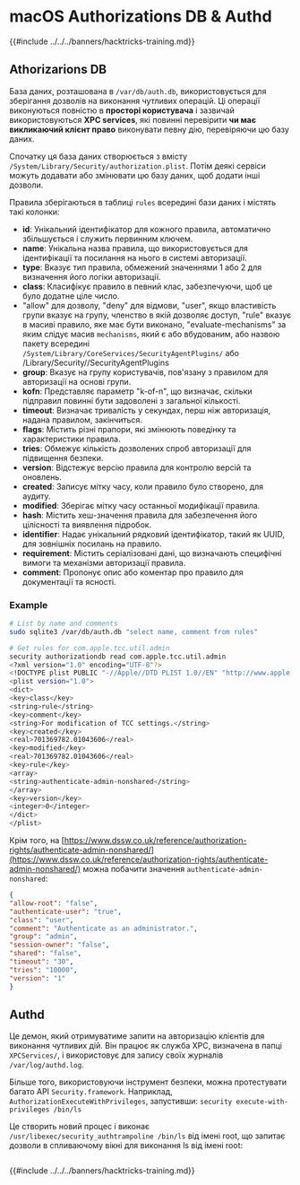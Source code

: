 # macOS Authorizations DB & Authd

{{#include ../../../banners/hacktricks-training.md}}

## **Athorizarions DB**

База даних, розташована в `/var/db/auth.db`, використовується для зберігання дозволів на виконання чутливих операцій. Ці операції виконуються повністю в **просторі користувача** і зазвичай використовуються **XPC services**, які повинні перевірити **чи має викликаючий клієнт право** виконувати певну дію, перевіряючи цю базу даних.

Спочатку ця база даних створюється з вмісту `/System/Library/Security/authorization.plist`. Потім деякі сервіси можуть додавати або змінювати цю базу даних, щоб додати інші дозволи.

Правила зберігаються в таблиці `rules` всередині бази даних і містять такі колонки:

- **id**: Унікальний ідентифікатор для кожного правила, автоматично збільшується і служить первинним ключем.
- **name**: Унікальна назва правила, що використовується для ідентифікації та посилання на нього в системі авторизації.
- **type**: Вказує тип правила, обмежений значеннями 1 або 2 для визначення його логіки авторизації.
- **class**: Класифікує правило в певний клас, забезпечуючи, щоб це було додатне ціле число.
- "allow" для дозволу, "deny" для відмови, "user", якщо властивість групи вказує на групу, членство в якій дозволяє доступ, "rule" вказує в масиві правило, яке має бути виконано, "evaluate-mechanisms" за яким слідує масив `mechanisms`, який є або вбудованим, або назвою пакету всередині `/System/Library/CoreServices/SecurityAgentPlugins/` або /Library/Security//SecurityAgentPlugins
- **group**: Вказує на групу користувачів, пов'язану з правилом для авторизації на основі групи.
- **kofn**: Представляє параметр "k-of-n", що визначає, скільки підправил повинні бути задоволені з загальної кількості.
- **timeout**: Визначає тривалість у секундах, перш ніж авторизація, надана правилом, закінчиться.
- **flags**: Містить різні прапори, які змінюють поведінку та характеристики правила.
- **tries**: Обмежує кількість дозволених спроб авторизації для підвищення безпеки.
- **version**: Відстежує версію правила для контролю версій та оновлень.
- **created**: Записує мітку часу, коли правило було створено, для аудиту.
- **modified**: Зберігає мітку часу останньої модифікації правила.
- **hash**: Містить хеш-значення правила для забезпечення його цілісності та виявлення підробок.
- **identifier**: Надає унікальний рядковий ідентифікатор, такий як UUID, для зовнішніх посилань на правило.
- **requirement**: Містить серіалізовані дані, що визначають специфічні вимоги та механізми авторизації правила.
- **comment**: Пропонує опис або коментар про правило для документації та ясності.

### Example
```bash
# List by name and comments
sudo sqlite3 /var/db/auth.db "select name, comment from rules"

# Get rules for com.apple.tcc.util.admin
security authorizationdb read com.apple.tcc.util.admin
<?xml version="1.0" encoding="UTF-8"?>
<!DOCTYPE plist PUBLIC "-//Apple//DTD PLIST 1.0//EN" "http://www.apple.com/DTDs/PropertyList-1.0.dtd">
<plist version="1.0">
<dict>
<key>class</key>
<string>rule</string>
<key>comment</key>
<string>For modification of TCC settings.</string>
<key>created</key>
<real>701369782.01043606</real>
<key>modified</key>
<real>701369782.01043606</real>
<key>rule</key>
<array>
<string>authenticate-admin-nonshared</string>
</array>
<key>version</key>
<integer>0</integer>
</dict>
</plist>
```
Крім того, на [https://www.dssw.co.uk/reference/authorization-rights/authenticate-admin-nonshared/](https://www.dssw.co.uk/reference/authorization-rights/authenticate-admin-nonshared/) можна побачити значення `authenticate-admin-nonshared`:
```json
{
"allow-root": "false",
"authenticate-user": "true",
"class": "user",
"comment": "Authenticate as an administrator.",
"group": "admin",
"session-owner": "false",
"shared": "false",
"timeout": "30",
"tries": "10000",
"version": "1"
}
```
## Authd

Це демон, який отримуватиме запити на авторизацію клієнтів для виконання чутливих дій. Він працює як служба XPC, визначена в папці `XPCServices/`, і використовує для запису своїх журналів `/var/log/authd.log`.

Більше того, використовуючи інструмент безпеки, можна протестувати багато API `Security.framework`. Наприклад, `AuthorizationExecuteWithPrivileges`, запустивши: `security execute-with-privileges /bin/ls`

Це створить новий процес і виконає `/usr/libexec/security_authtrampoline /bin/ls` від імені root, що запитає дозволи в спливаючому вікні для виконання ls від імені root:

<figure><img src="../../../images/image (10).png" alt=""><figcaption></figcaption></figure>

{{#include ../../../banners/hacktricks-training.md}}
